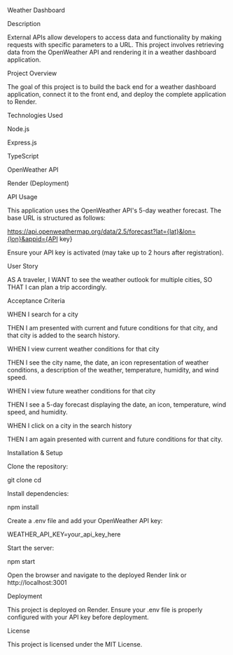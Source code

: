 Weather Dashboard

Description

External APIs allow developers to access data and functionality by making requests with specific parameters to a URL. This project involves retrieving data from the OpenWeather API and rendering it in a weather dashboard application.

Project Overview

The goal of this project is to build the back end for a weather dashboard application, connect it to the front end, and deploy the complete application to Render.

Technologies Used

Node.js

Express.js

TypeScript

OpenWeather API

Render (Deployment)

API Usage

This application uses the OpenWeather API's 5-day weather forecast. The base URL is structured as follows:

https://api.openweathermap.org/data/2.5/forecast?lat={lat}&lon={lon}&appid={API key}

Ensure your API key is activated (may take up to 2 hours after registration).

User Story

AS A traveler,
I WANT to see the weather outlook for multiple cities,
SO THAT I can plan a trip accordingly.

Acceptance Criteria

WHEN I search for a city

THEN I am presented with current and future conditions for that city, and that city is added to the search history.

WHEN I view current weather conditions for that city

THEN I see the city name, the date, an icon representation of weather conditions, a description of the weather, temperature, humidity, and wind speed.

WHEN I view future weather conditions for that city

THEN I see a 5-day forecast displaying the date, an icon, temperature, wind speed, and humidity.

WHEN I click on a city in the search history

THEN I am again presented with current and future conditions for that city.

Installation & Setup

Clone the repository:

git clone <repository-url>
cd <repository-folder>

Install dependencies:

npm install

Create a .env file and add your OpenWeather API key:

WEATHER_API_KEY=your_api_key_here

Start the server:

npm start

Open the browser and navigate to the deployed Render link or http://localhost:3001

Deployment

This project is deployed on Render. Ensure your .env file is properly configured with your API key before deployment.

License

This project is licensed under the MIT License.
